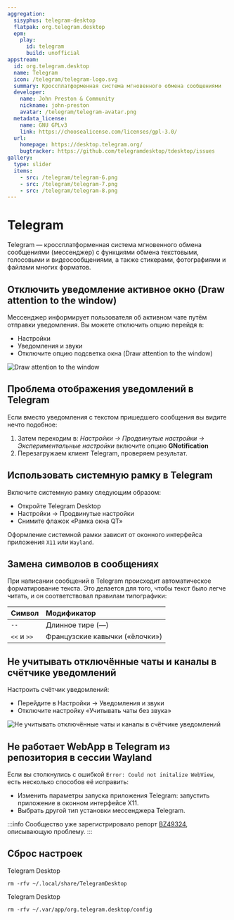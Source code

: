 ```yaml
---
aggregation:
  sisyphus: telegram-desktop
  flatpak: org.telegram.desktop
  epm:
    play:
      id: telegram
      build: unofficial
appstream:
  id: org.telegram.desktop
  name: Telegram
  icon: /telegram/telegram-logo.svg
  summary: Кроссплатформенная система мгновенного обмена сообщениями
  developer:
    name: John Preston & Community
    nickname: john-preston
    avatar: /telegram/telegram-avatar.png
  metadata_license:
    name: GNU GPLv3
    link: https://choosealicense.com/licenses/gpl-3.0/
  url:
    homepage: https://desktop.telegram.org/
    bugtracker: https://github.com/telegramdesktop/tdesktop/issues
gallery:
  type: slider
  items:
    - src: /telegram/telegram-6.png
    - src: /telegram/telegram-7.png
    - src: /telegram/telegram-8.png
---
```


# Telegram

Telegram — кроссплатформенная система мгновенного обмена сообщениями (мессенджер) с функциями обмена текстовыми, голосовыми и видеосообщениями, а также стикерами, фотографиями и файлами многих форматов.

<!--@include: @ru/apps/.parts/install/content-repo.md-->
<!--@include: @ru/apps/.parts/install/content-flatpak.md-->
<!--@include: @ru/apps/.parts/install/content-epm-play.md-->

## Отключить уведомление активное окно (Draw attention to the window)

Мессенджер информирует пользователя об активном чате путём отправки уведомления. Вы можете отключить опцию перейдя в:

- Настройки
- Уведомления и звуки
- Отключите опцию подсветка окна (Draw attention to the window)

![Draw attention to the window](/telegram/telegram_1.png)

## Проблема отображения уведомлений в Telegram

Если вместо уведомления с текстом пришедшего сообщения вы видите нечто подобное:

1. Затем переходим в: _Настройки -> Продвинутые настройки -> Экспериментальные настройки_ включите опцию **GNotification**
2. Перезагружаем клиент Telegram, проверяем результат.

## Использовать системную рамку в Telegram

Включите системную рамку следующим образом:

- Откройте Telegram Desktop
- Настройки -> Продвинутые настройки
- Снимите флажок «Рамка окна QT»

<AGWGallery />

Оформление системной рамки зависит от оконного интерфейса приложения `X11` или `Wayland`.

## Замена символов в сообщениях

При написании сообщений в Telegram происходит автоматическое форматирование текста. Это делается для того, чтобы текст было легче читать, и он соответствовал правилам типографики:

| Символ      | Модификатор                    |
| :---------- | :----------------------------- |
| `--`        | Длинное тире (—)               |
| `<<` и `>>` | Французские кавычки («ёлочки») |

## Не учитывать отключённые чаты и каналы в счётчике уведомлений

Настроить счётчик уведомлений:

- Перейдите в Настройки -> Уведомления и звуки
- Отключите настройку «Учитывать чаты без звука»

![Не учитывать отключённые чаты и каналы в счётчике уведомлений](/telegram/telegram-9.png)

## Не работает WebApp в Telegram из репозитория в сессии Wayland

Если вы столкнулись с ошибкой `Error: Could not initalize WebView`, есть несколько способов её исправить:

- Изменить параметры запуска приложения Telegram: запустить приложение в оконном интерфейсе X11.
- Выбрать другой тип установки мессенджера Telegram.

:::info
Сообщество уже зарегистрировало репорт [BZ49324](https://bugzilla.altlinux.org/49324), описывающую проблему.
:::

## Сброс настроек

Telegram Desktop <Badge type="warning" text="Sisyphus" />

```shell
rm -rfv ~/.local/share/TelegramDesktop
```

Telegram Desktop <Badge type="tip" text="Flatpak" />

```shell
rm -rfv ~/.var/app/org.telegram.desktop/config
```
